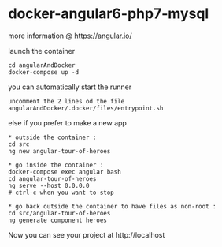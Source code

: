 # docker-angular6-php7-mysql

more information @ https://angular.io/

launch the container
```
cd angularAndDocker
docker-compose up -d
```
you can automatically start the runner
```
uncomment the 2 lines od the file angularAndDocker/.docker/files/entrypoint.sh
```
else if you prefer to make a new app 
```
* outside the container : 
cd src
ng new angular-tour-of-heroes
```
```
* go inside the container :
docker-compose exec angular bash
cd angular-tour-of-heroes
ng serve --host 0.0.0.0
# ctrl-c when you want to stop
```
```
* go back outside the container to have files as non-root :
cd src/angular-tour-of-heroes
ng generate component heroes
```

Now you can see your project at http://localhost

